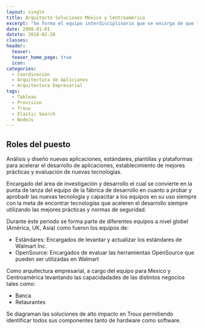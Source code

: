 ```yaml
---
layout: single
title: Arquitecto Soluciones México y Centroamérica
excerpt: "Se forma el equipo interdisciplinario que se encarga de que las nuevas soluciones seán integradas a las soluciones existentes y que cumplan los estándades y normas de seguridad."
date: 2008-01-01
dateto: 2018-02-28
classes: 
header: 
  teaser: 
  teaser_home_page: true
  icon: 
categories:
  - Coordinación
  - Arquitectura de Apliciones
  - Arquitectura Empresarial
tags: 
  - Tableau
  - Provision
  - Troux
  - Elastic Search
  - NodeJs
---
```


## Roles del puesto

Análisis y diseño nuevas aplicaciones, estándares, plantillas y plataformas para acelerar el desarrollo de aplicaciones, establecimiento de mejores prácticas y evaluación de nuevas tecnologías.

Encargado del área de investigación y desarrollo el cual se convierte en la punta de lanza del equipo de la fábrica de desarrollo en cuanto a probar y aprobadr las nuevas tecnología y capacitar a los equipos en su uso siempre con la meta de encontrar tecnologías que aceleren el desarrollo siempre utilizando las mejores prácticas y normas de seguridad.

Durante éste periodo se forma parte de diferentes equipos a nivel globel (América, UK, Asia) como fueron los equipos de:

- Estándares: Encargados de levantar y actualizar los estándares de Walmart Inc.
- OpenSource: Encargados de evaluar las herramientas OpenSource que pueden ser utilizadas en Walmart

Como arquitectura empresarial, a cargo del equipo para Mexico y Centroamérica levantando las capacidadades de las distintos negocios tales como:

- Banca
- Retaurantes

Se diagraman las soluciones de alto impacto en Troux permitiendo identificar todos sus componentes tanto de hardware como software.



  